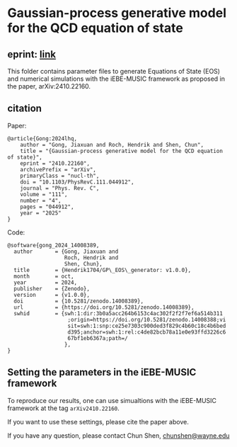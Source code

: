 # Gaussian-process generative model for the QCD equation of state

## eprint: [link](https://arxiv.org/abs/2410.22160)

This folder contains parameter files to generate Equations of State (EOS)
and numerical simulations with the iEBE-MUSIC framework as proposed
in the paper, arXiv:2410.22160.

## citation

Paper:
```
@article{Gong:2024lhq,
    author = "Gong, Jiaxuan and Roch, Hendrik and Shen, Chun",
    title = "{Gaussian-process generative model for the QCD equation of state}",
    eprint = "2410.22160",
    archivePrefix = "arXiv",
    primaryClass = "nucl-th",
    doi = "10.1103/PhysRevC.111.044912",
    journal = "Phys. Rev. C",
    volume = "111",
    number = "4",
    pages = "044912",
    year = "2025"
}
```

Code:
```
@software{gong_2024_14008389,
  author       = {Gong, Jiaxuan and
                  Roch, Hendrik and
                  Shen, Chun},
  title        = {Hendrik1704/GP\_EOS\_generator: v1.0.0},
  month        = oct,
  year         = 2024,
  publisher    = {Zenodo},
  version      = {v1.0.0},
  doi          = {10.5281/zenodo.14008389},
  url          = {https://doi.org/10.5281/zenodo.14008389},
  swhid        = {swh:1:dir:3b0a5acc264b6153c4ac302f2f2f7ef6a514b311
                   ;origin=https://doi.org/10.5281/zenodo.14008388;vi
                   sit=swh:1:snp:ce25e7303c900ded3f829c4b60c18c4b6bed
                   d395;anchor=swh:1:rel:c4de82bcb78a11e0e93ffd3226c6
                   67bf1eb6367a;path=/
                  },
}
```

## Setting the parameters in the iEBE-MUSIC framework

To reproduce our results, one can use simualtions with the iEBE-MUSIC
framework at the tag `arXiv2410.22160`.

If you want to use these settings, please cite the paper above.

If you have any question, please contact Chun Shen, chunshen@wayne.edu
